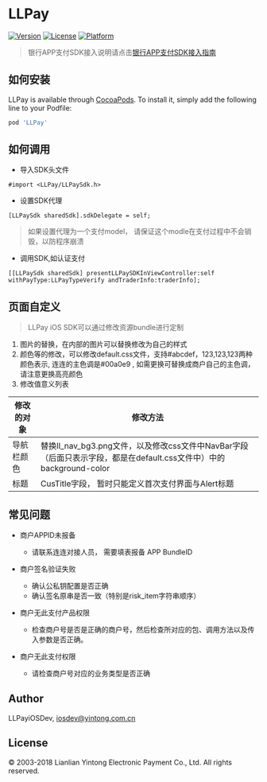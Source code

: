 # LLPay

[![Version](https://img.shields.io/cocoapods/v/LLPay.svg?style=flat)](https://cocoapods.org/pods/LLPay)
[![License](https://img.shields.io/cocoapods/l/LLPay.svg?style=flat)](https://cocoapods.org/pods/LLPay)
[![Platform](https://img.shields.io/cocoapods/p/LLPay.svg?style=flat)](https://cocoapods.org/pods/LLPay)

> 银行APP支付SDK接入说明请点击[银行APP支付SDK接入指南](./LLPay/EBank)

## 如何安装

LLPay is available through [CocoaPods](https://cocoapods.org). To install
it, simply add the following line to your Podfile:

```ruby
pod 'LLPay'
```

## 如何调用
- 导入SDK头文件

```
#import <LLPay/LLPaySdk.h>
```

- 设置SDK代理

```
[LLPaySdk sharedSdk].sdkDelegate = self;
```
> 如果设置代理为一个支付model， 请保证这个modle在支付过程中不会销毁，以防程序崩溃

- 调用SDK,如认证支付

```
[[LLPaySdk sharedSdk] presentLLPaySDKInViewController:self withPayType:LLPayTypeVerify andTraderInfo:traderInfo];
```

## 页面自定义
> LLPay iOS SDK可以通过修改资源bundle进行定制

1. 图片的替换，在内部的图片可以替换修改为自己的样式
2. 颜色等的修改，可以修改default.css文件，支持#abcdef，123,123,123两种颜色表示, 连连的主色调是#00a0e9 , 如需更换可替换成商户自己的主色调，请注意更换高亮颜色
3. 修改值意义列表

|修改的对象    |修改方法|
|--------    |-------|
|导航栏颜色    |替换ll_nav_bg3.png文件，以及修改css文件中NavBar字段（后面只表示字段，都是在default.css文件中）中的background-color|
|标题|CusTitle字段， 暂时只能定义首次支付界面与Alert标题|

## 常见问题
- 商户APPID未报备
	- 请联系连连对接人员， 需要填表报备 APP BundleID

- 商户签名验证失败
	- 确认公私钥配置是否正确
	- 确认签名原串是否一致（特别是risk_item字符串顺序）
	
- 商户无此支付产品权限
	- 检查商户号是否是正确的商户号，然后检查所对应的包、调用方法以及传入参数是否正确。

- 商户无此支付权限
	- 请检查商户号对应的业务类型是否正确



## Author

LLPayiOSDev, iosdev@yintong.com.cn

## License

© 2003-2018 Lianlian Yintong Electronic Payment Co., Ltd. All rights reserved.
